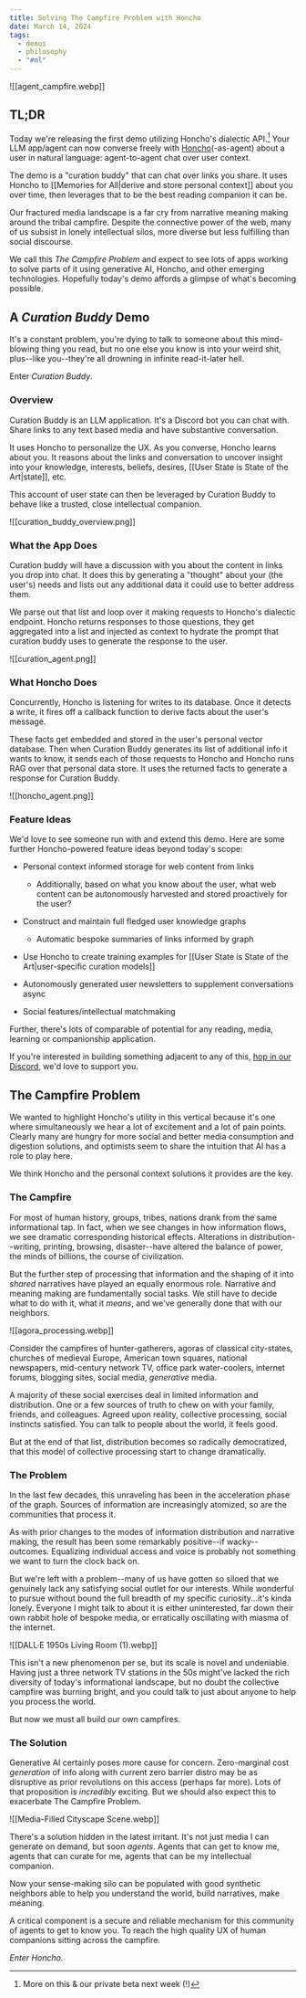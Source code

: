 ```yaml
---
title: Solving The Campfire Problem with Honcho
date: March 14, 2024
tags:
  - demos
  - philosophy
  - "#ml"
---
```

![[agent_campfire.webp]]
## TL;DR

Today we're releasing the first demo utilizing Honcho's dialectic API.[^1] Your LLM app/agent can now converse freely with [Honcho](https://honcho.dev)(-as-agent) about a user in natural language: agent-to-agent chat over user context.

The demo is a "curation buddy" that can chat over links you share. It uses Honcho to [[Memories for All|derive and store personal context]] about you over time, then leverages that to be the best reading companion it can be.

Our fractured media landscape is a far cry from narrative meaning making around the tribal campfire. Despite the connective power of the web, many of us subsist in lonely intellectual silos, more diverse but less fulfilling than social discourse.

We call this *The Campfire Problem* and expect to see lots of apps working to solve parts of it using generative AI, Honcho, and other emerging technologies. Hopefully today's demo affords a glimpse of what's becoming possible.

## A *Curation Buddy* Demo

It's a constant problem, you're dying to talk to someone about this mind-blowing thing you read, but no one else you know is into your weird shit, plus--like you--they're all drowning in infinite read-it-later hell.

Enter *Curation Buddy*.

### Overview

Curation Buddy is an LLM application. It's a Discord bot you can chat with. Share links to any text based media and have substantive conversation.

It uses Honcho to personalize the UX. As you converse, Honcho learns about you. It reasons about the links and conversation to uncover insight into your knowledge, interests, beliefs, desires, [[User State is State of the Art|state]], etc. 

This account of user state can then be leveraged by Curation Buddy to behave like a trusted, close intellectual companion.  

![[curation_buddy_overview.png]]

### What the App Does

Curation buddy will have a discussion with you about the content in links you drop into chat. It does this by generating a "thought" about your (the user's) needs and lists out any additional data it could use to better address them. 

We parse out that list and loop over it making requests to Honcho's dialectic endpoint. Honcho returns responses to those questions, they get aggregated into a list and injected as context to hydrate the prompt that curation buddy uses to generate the response to the user.

![[curation_agent.png]]

### What Honcho Does

Concurrently, Honcho is listening for writes to its database. Once it detects a write, it fires off a callback function to derive facts about the user's message.

These facts get embedded and stored in the user's personal vector database. Then when Curation Buddy generates its list of additional info it wants to know, it sends each of those requests to Honcho and Honcho runs RAG over that personal data store. It uses the returned facts to generate a response for Curation Buddy.

![[honcho_agent.png]]

### Feature Ideas

We'd love to see someone run with and extend this demo. Here are some further Honcho-powered feature ideas beyond today's scope:  

- Personal context informed storage for web content from links  
	- Additionally, based on what you know about the user, what web content can be autonomously harvested and stored proactively for the user?  
	  
- Construct and maintain full fledged user knowledge graphs  
	- Automatic bespoke summaries of links informed by graph  
	  
- Use Honcho to create training examples for [[User State is State of the Art|user-specific curation models]]  
  
- Autonomously generated user newsletters to supplement conversations async  
  
- Social features/intellectual matchmaking  

Further, there's lots of comparable of potential for any reading, media, learning or companionship application. 

If you're interested in building something adjacent to any of this, [hop in our Discord](https://discord.gg/plasticlabs), we'd love to support you.

## The Campfire Problem

We wanted to highlight Honcho's utility in this vertical because it's one where  simultaneously we hear a lot of excitement and a lot of pain points. Clearly many are hungry for more social and better media consumption and digestion solutions, and optimists seem to share the intuition that AI has a role to play here.

We think Honcho and the personal context solutions it provides are the key.

### The Campfire

For most of human history, groups, tribes, nations drank from the same informational tap. In fact, when we see changes in how information flows, we see dramatic corresponding historical effects. Alterations in distribution--writing, printing, browsing, disaster--have altered the balance of power, the minds of billions, the course of civilization.

But the further step of processing that information and the shaping of it into *shared* narratives have played an equally enormous role. Narrative and meaning making are fundamentally social tasks. We still have to decide what to do with it, what it *means*, and we've generally done that with our neighbors.

![[agora_processing.webp]]

Consider the campfires of hunter-gatherers, agoras of classical city-states, churches of medieval Europe, American town squares, national newspapers, mid-century network TV, office park water-coolers, internet forums, blogging sites, social media, *generative* media. 

A majority of these social exercises deal in limited information and distribution. One or a few sources of truth to chew on with your family, friends, and colleagues. Agreed upon reality, collective processing, social instincts satisfied. You can talk to people about the world, it feels good.

But at the end of that list, distribution becomes so radically democratized, that this model of collective processing start to change dramatically.

### The Problem

In the last few decades, this unraveling has been in the acceleration phase of the graph. Sources of information are increasingly atomized, so are the communities that process it. 

As with prior changes to the modes of information distribution and narrative making, the result has been some remarkably positive--if wacky--outcomes. Equalizing individual access and voice is probably not something we want to turn the clock back on.

But we're left with a problem--many of us have gotten so siloed that we genuinely lack any satisfying social outlet for our interests. While wonderful to pursue without bound the full breadth of my specific curiosity...it's kinda lonely. Everyone I might talk to about it is either uninterested, far down their own rabbit hole of bespoke media, or erratically oscillating with miasma of the internet.

![[DALL·E 1950s Living Room (1).webp]]

This isn't a new phenomenon per se, but its scale is novel and undeniable. Having just a three network TV stations in the 50s might've lacked the rich diversity of today's informational landscape, but no doubt the collective campfire was burning bright, and you could talk to just about anyone to help you process the world.

But now we must all build our own campfires.

### The Solution 

Generative AI certainly poses more cause for concern. Zero-marginal cost *generation* of info along with current zero barrier distro may be as disruptive as prior revolutions on this access (perhaps far more). Lots of that proposition is *incredibly* exciting. But we should also expect this to exacerbate The Campfire Problem.

![[Media-Filled Cityscape Scene.webp]]

There's a solution hidden in the latest irritant. It's not just media I can generate on demand, but soon *agents*.  Agents that can get to know me, agents that can curate for me, agents that can be my intellectual companion. 

Now your sense-making silo can be populated with good synthetic neighbors able to help you understand the world, build narratives, make meaning. 

A critical component is a secure and reliable mechanism for this community of agents to get to know you. To reach the high quality UX of human companions sitting across the campfire.

*Enter Honcho.*


[^1]: More on this & our private beta next week (!)